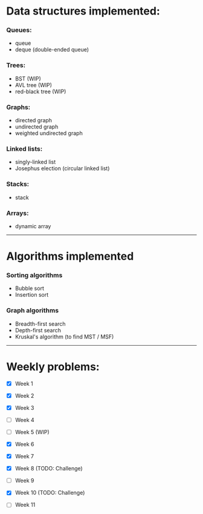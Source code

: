 # Data structures implemented:

### Queues:
- queue
- deque (double-ended queue)

### Trees:
- BST (WIP)
- AVL tree (WIP)
- red-black tree (WIP)

### Graphs:
- directed graph
- undirected graph
- weighted undirected graph

### Linked lists:
- singly-linked list
- Josephus election (circular linked list)

### Stacks:
- stack

### Arrays:
- dynamic array


---

# Algorithms implemented 

### Sorting algorithms
- Bubble sort
- Insertion sort

### Graph algorithms
- Breadth-first search
- Depth-first search
- Kruskal's algorithm (to find MST / MSF)


---

# Weekly problems:

- [x] Week 1
- [x] Week 2
- [x] Week 3
- [ ] Week 4
- [ ] Week 5 (WIP)
- [x] Week 6
- [x] Week 7
- [x] Week 8 (TODO: Challenge)
- [ ] Week 9
- [x] Week 10 (TODO: Challenge)
- [ ] Week 11



